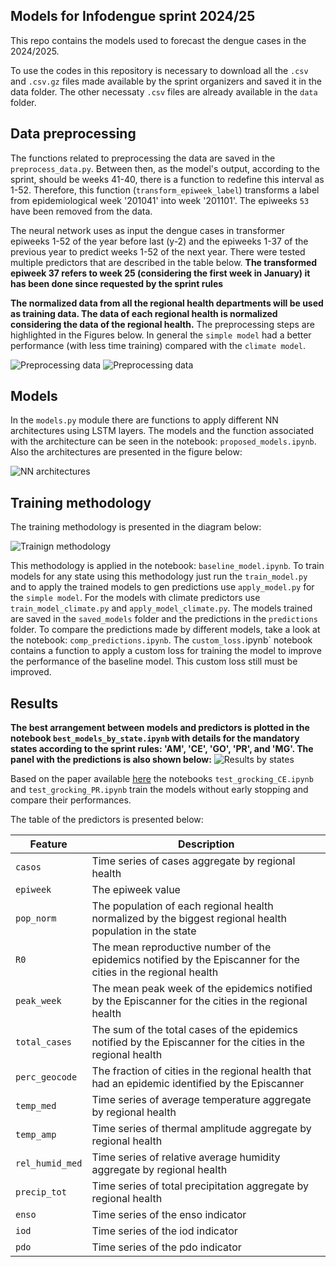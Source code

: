 ## Models for Infodengue sprint 2024/25

This repo contains the models used to forecast the dengue cases in the 2024/2025. 

To use the codes in this repository is necessary to download all the `.csv` and `.csv.gz` files made available by the sprint organizers and saved it in the data folder. The other necessaty `.csv` files are already available in the `data` folder.
## Data preprocessing 

The functions related to preprocessing the data are saved in the `preprocess_data.py`. Between then, as the model's output, according to the sprint, should be weeks 41-40, there is a function to redefine this interval as 1-52. Therefore, this function (`transform_epiweek_label`) transforms a label from epidemiological week '201041' into week '201101'. The epiweeks `53` have been removed from the data.

The neural network uses as input the dengue cases in transformer epiweeks 1-52 of the year before last (y-2) and the epiweeks 1-37 of the previous year to predict weeks 1-52 of the next year. There were tested multiple predictors that are described in the table below. **The transformed epiweek 37 refers to week 25 (considering the first week in January) it has been done since requested by the sprint rules**

**The normalized data from all the regional health departments will be used as training data. The data of each regional health is normalized considering the data of the regional health.** The preprocessing steps are highlighted in the Figures below. In general the `simple model` had a better performance (with less time training) compared with the `climate model`. 

![Preprocessing data](./figures/details_preprocessing.png)
![Preprocessing data](./figures/preprocess_data.png)

## Models
In the `models.py` module there are functions to apply different NN architectures using LSTM layers. The models and the function associated with the architecture can be seen in the notebook: `proposed_models.ipynb`. Also the architectures are presented in the figure below:

![NN architectures](./figures/comp_models.png)

## Training methodology

The training methodology is presented in the diagram below:

![Trainign methodology](./figures/training_workflow.png)

This methodology is applied in the notebook: `baseline_model.ipynb`. To train models for any state using this methodology just run the `train_model.py` and to apply the trained models to gen predictions use `apply_model.py` for the `simple model`. For the models with climate predictors use `train_model_climate.py` and `apply_model_climate.py`. The models trained are saved in the `saved_models` folder and the predictions in the `predictions` folder. To compare the predictions made by different models, take a look at the notebook: `comp_predictions.ipynb`. The `custom_loss.`ipynb` notebook contains a function to apply a custom loss for training the model to improve the performance of the baseline model. This custom loss still must be improved.  

## Results 
**The best arrangement between models and predictors is plotted in the notebook `best_models_by_state.ipynb` with details for the mandatory states according to the sprint rules: 'AM', 'CE', 'GO', 'PR', and 'MG'. The panel with the predictions is also shown below:**
![Results by states](./figures/best_models.png)

Based on the paper available [here](https://arxiv.org/abs/2201.02177) the notebooks `test_grocking_CE.ipynb` and `test_grocking_PR.ipynb` train the models without early stopping and compare their performances. 

The table of the predictors is presented below:

| Feature       | Description                                                                                                    |
|---------------|----------------------------------------------------------------------------------------------------------------|
|`casos`        | Time series of cases aggregate by regional health                                                              | 
|`epiweek`      | The epiweek value                                                                                              |
|`pop_norm`     | The population of each regional health normalized by the biggest regional health population in the state       |
|`R0`           | The mean reproductive number of the epidemics notified by the Episcanner for the cities in the regional health | 
|`peak_week`    | The mean peak week of the epidemics notified by the Episcanner for the cities in the regional health           |
|`total_cases`  | The sum of the total cases of the epidemics notified by the Episcanner for the cities in the regional health   |
|`perc_geocode` | The fraction of cities in the regional health that had an epidemic identified by the Episcanner                | 
|`temp_med`     | Time series of average temperature aggregate by regional health                                                |
|`temp_amp`     | Time series of thermal amplitude aggregate by regional health                                                  |
|`rel_humid_med`| Time series of relative average humidity aggregate by regional health                                          |
|`precip_tot`   | Time series of total precipitation aggregate by regional health                                                |
|`enso`         | Time series of the enso indicator                                                                              |
|`iod`          | Time series of the iod indicator                                                                               |
|`pdo`          | Time series of the pdo indicator                                                                               |




